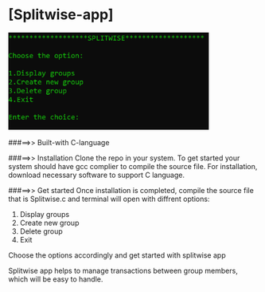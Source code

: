 # [Splitwise-app]
<img src="Images/image.png" alt="image" height="40%" width="80%">

###==>> Built-with
C-language

###==>> Installation
Clone the repo in your system. To get started your system should have gcc complier to compile the source file.
For installation, download necessary software to support C language.

###==>> Get started
Once installation is completed, compile the source file that is Splitwise.c and terminal will open with diffrent options:
1) Display groups
2) Create new group
3) Delete group
4) Exit <br>

Choose the options accordingly and get started with splitwise app

Splitwise app helps to manage transactions between group members, which will be easy to handle.
